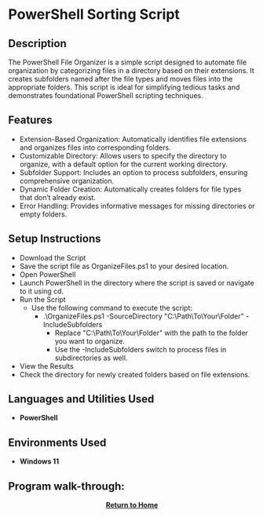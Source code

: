 # PowerShell Sorting Script

<h2>Description</h2>
The PowerShell File Organizer is a simple script designed to automate file organization by categorizing files in a directory based on their extensions. It creates subfolders named after the file types and moves files into the appropriate folders. This script is ideal for simplifying tedious tasks and demonstrates foundational PowerShell scripting techniques.
<br />

<h2>Features</h2>

- Extension-Based Organization: Automatically identifies file extensions and organizes files into corresponding folders.
- Customizable Directory: Allows users to specify the directory to organize, with a default option for the current working directory.
- Subfolder Support: Includes an option to process subfolders, ensuring comprehensive organization.
- Dynamic Folder Creation: Automatically creates folders for file types that don’t already exist.
- Error Handling: Provides informative messages for missing directories or empty folders.
  
<h2>Setup Instructions</h2>

- Download the Script
- Save the script file as OrganizeFiles.ps1 to your desired location.
- Open PowerShell
- Launch PowerShell in the directory where the script is saved or navigate to it using cd.
- Run the Script
  - Use the following command to execute the script:
    - .\OrganizeFiles.ps1 -SourceDirectory "C:\Path\To\Your\Folder" -IncludeSubfolders
      - Replace "C:\Path\To\Your\Folder" with the path to the folder you want to organize.
      - Use the -IncludeSubfolders switch to process files in subdirectories as well.
- View the Results
- Check the directory for newly created folders based on file extensions.

<h2>Languages and Utilities Used</h2>

- <b>PowerShell</b> 

<h2>Environments Used </h2>

- <b>Windows 11</b>

<h2>Program walk-through:</h2>

<p align="center">
  <a href="https://github.com/rlangc/Test_RCL.git"><b>Return to Home</b></a>
